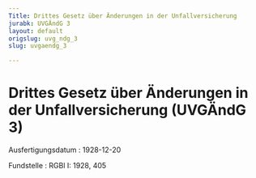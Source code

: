 ```yaml
---
Title: Drittes Gesetz über Änderungen in der Unfallversicherung
jurabk: UVGÄndG 3
layout: default
origslug: uvg_ndg_3
slug: uvgaendg_3

---
```


# Drittes Gesetz über Änderungen in der Unfallversicherung (UVGÄndG 3)

Ausfertigungsdatum
:   1928-12-20

Fundstelle
:   RGBl I: 1928, 405

